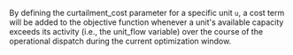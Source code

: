By defining the curtailment\_cost parameter for a specific unit `u`, a cost term will be added to the objective function whenever a unit's available capacity exceeds its activity (i.e., the unit_flow variable) over the course of the operational dispatch during the current optimization window.
